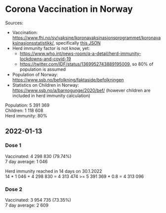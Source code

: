 # Corona Vaccination in Norway

Sources:

- Vaccination: <https://www.fhi.no/sv/vaksine/koronavaksinasjonsprogrammet/koronavaksinasjonsstatistikk/>, specifically [this JSON](https://www.fhi.no/api/chartdata/api/99119)
- Herd immunity factor is not know, yet:
  - <https://www.who.int/news-room/q-a-detail/herd-immunity-lockdowns-and-covid-19>
  - <https://twitter.com/IDF/status/1369952743889195009>, so 80% of population is assumed
- Population of Norway: <https://www.ssb.no/befolkning/faktaside/befolkningen>
- Statistics on Children in Norway: https://www.ssb.no/a/barnogunge/2020/bef/ (however children are included in herd immunity calculation)

Population: 5 391 369  
Children: 1 118 608  
Herd immunity: 80%  

## 2022-01-13

### Dose 1

Vaccinated: 4 298 830 (79.74%)  
7 day average: 1 046

Herd immunity reached in 14 days on 30.1.2022  
14 * 1 046 + 4 298 830 = 4 313 474 >= 5 391 369 * 0.8 = 4 313 096

### Dose 2

Vaccinated: 3 954 735 (73.35%)  
7 day average: 2 609

